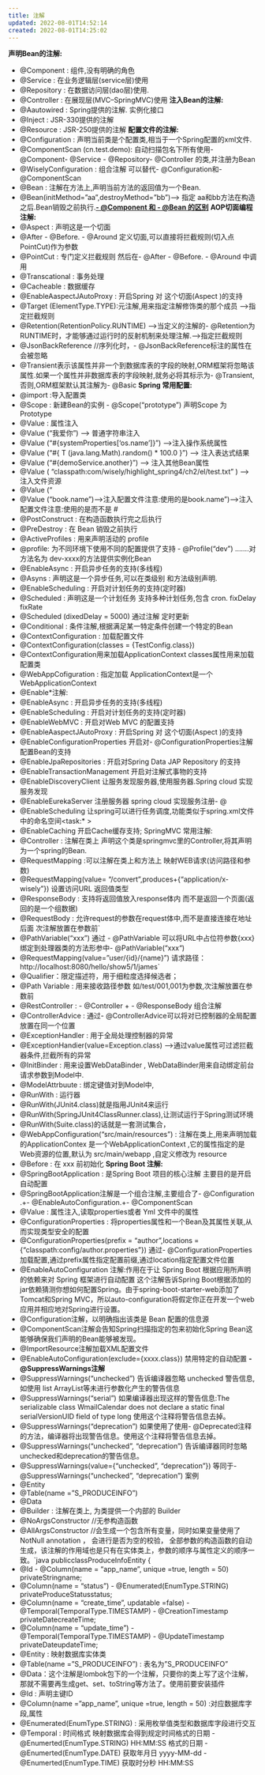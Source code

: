 ```yaml
---
title: 注解
updated: 2022-08-01T14:52:14
created: 2022-08-01T14:25:02
---
```


**声明Bean的注解:**
- @Component : 组件,没有明确的角色
- @Service : 在业务逻辑层(service层)使用
- @Repository : 在数据访问层(dao层)使用.
- @Controller : 在展现层(MVC–SpringMVC)使用
**注入Bean的注解:**
- @Aautowired : Spring提供的注解. 实例化接口
- @Inject : JSR-330提供的注解
- @Resource : JSR-250提供的注解
**配置文件的注解:**
- @Configuration : 声明当前类是个配置类,相当于一个Spring配置的xml文件.
- @ComponentScan (cn.test.demo): 自动扫描包名下所有使用- @Component- @Service - @Repository- @Controller 的类,并注册为Bean
- @WiselyConfiguration : 组合注解 可以替代- @Configuration和- @ComponentScan
- @Bean : 注解在方法上,声明当前方法的返回值为一个Bean.
- @Bean(initMethod=”aa”,destroyMethod=”bb”)–\> 指定 aa和bb方法在构造之后.Bean销毁之前执行.[**- @Component 和 - @Bean 的区别**](https://blog.csdn.net/qq_38534144/article/details/82414201)
**AOP切面编程注解:**
- @Aspect : 声明这是一个切面
- @After - @Before. - @Around 定义切面,可以直接将拦截规则(切入点 PointCut)作为参数
- @PointCut : 专门定义拦截规则 然后在- @After - @Before. - @Around 中调用
- @Transcational : 事务处理
- @Cacheable : 数据缓存
- @EnableAaspectJAutoProxy : 开启Spring 对 这个切面(Aspect )的支持
- @Target (ElementType.TYPE):元注解,用来指定注解修饰类的那个成员 –\>指定拦截规则
- @Retention(RetentionPolicy.RUNTIME) —\>当定义的注解的- @Retention为RUNTIME时，才能够通过运行时的反射机制来处理注解.–\>指定拦截规则
- @JsonBackReference //序列化时，- @JsonBackReference标注的属性在会被忽略
- @Transient表示该属性并非一个到数据库表的字段的映射,ORM框架将忽略该属性.如果一个属性并非数据库表的字段映射,就务必将其标示为- @Transient,否则,ORM框架默认其注解为- @Basic
**Spring 常用配置:**
- @import :导入配置类
- @Scope : 新建Bean的实例 - @Scope(“prototype”) 声明Scope 为 Prototype
- @Value : 属性注入
- @Value (“我爱你”) –\> 普通字符串注入
- @Value (“#{systemProperties\[‘os.name’\]}”) –\>注入操作系统属性
- @Value (“#{ T (java.lang.Math).random() \* 100.0 }”) –\> 注入表达式结果
- @Value (“#{demoService.another}”) –\> 注入其他Bean属性
- @Value ( “classpath:com/wisely/highlight_spring4/ch2/el/test.txt” ) –\> 注入文件资源
- @Value (“
- @Value (“book.name”)–\>注入配置文件注意:使用的是book.name”)–\>注入配置文件注意:使用的是而不是 \#
- @PostConstruct : 在构造函数执行完之后执行
- @PreDestroy : 在 Bean 销毁之前执行
- @ActiveProfiles : 用来声明活动的 profile
- @profile: 为不同环境下使用不同的配置提供了支持 - @Profile(“dev”) …….对方法名为 dev-xxxx的方法提供实例化Bean
- @EnableAsync : 开启异步任务的支持(多线程)
- @Asyns : 声明这是一个异步任务,可以在类级别 和方法级别声明.
- @EnableScheduling : 开启对计划任务的支持(定时器)
- @Scheduled : 声明这是一个计划任务 支持多种计划任务,包含 cron. fixDelay fixRate
- @Scheduled (dixedDelay = 5000) 通过注解 定时更新
- @Conditional : 条件注解,根据满足某一特定条件创建一个特定的Bean
- @ContextConfiguration : 加载配置文件
- @ContextConfiguration(classes = {TestConfig.class})
- @ContextConfiguration用来加载ApplicationContext classes属性用来加载配置类
- @WebAppCofiguration : 指定加载 ApplicationContext是一个WebApplicationContext
- @Enable\*注解:
- @EnableAsync : 开启异步任务的支持(多线程)
- @EnableScheduling : 开启对计划任务的支持(定时器)
- @EnableWebMVC : 开启对Web MVC 的配置支持
- @EnableAaspectJAutoProxy : 开启Spring 对 这个切面(Aspect )的支持
- @EnableConfigurationProperties 开启对- @ConfigurationProperties注解配置Bean的支持
- @EnableJpaRepositories : 开启对Spring Data JAP Repository 的支持
- @EnableTransactionManagement 开启对注解式事物的支持
- @EnableDiscoveryClient 让服务发现服务器,使用服务器.Spring cloud 实现服务发现
- @EnableEurekaServer 注册服务器 spring cloud 实现服务注册- @
- @EnableScheduling 让spring可以进行任务调度,功能类似于spring.xml文件中的命名空间\<task:\* \>
- @EnableCaching 开启Cache缓存支持; SpringMVC 常用注解:
- @Controller : 注解在类上 声明这个类是springmvc里的Controller,将其声明为一个spring的Bean.
- @RequestMapping :可以注解在类上和方法上 映射WEB请求(访问路径和参数)
- @RequestMapping(value= “/convert”,produces+{“application/x-wisely”}) 设置访问URL 返回值类型
- @ResponseBody : 支持将返回值放入response体内 而不是返回一个页面(返回的是一个组数据)
- @RequestBody : 允许request的参数在request体中,而不是直接连接在地址后面 次注解放置在参数前\`
- @PathVariable(“xxx”) 通过 - @PathVariable 可以将URL中占位符参数{xxx}绑定到处理器类的方法形参中- @PathVariable(“xxx“)
- @RequestMapping(value=”user/{id}/{name}”) 请求路径：http://localhost:8080/hello/show5/1/james\`
- @Qualifier：限定描述符，用于细粒度选择候选者；
- @Path Variable : 用来接收路径参数 如/test/001,001为参数,次注解放置在参数前
- @RestController : - @Controller + - @ResponseBody 组合注解
- @ControllerAdvice : 通过- @ControllerAdvice可以将对已控制器的全局配置放置在同一个位置
- @ExceptionHandler : 用于全局处理控制器的异常
- @ExceptionHandier(value=Exception.class) –\>通过value属性可过滤拦截器条件,拦截所有的异常
- @InitBinder : 用来设置WebDataBinder , WebDataBinder用来自动绑定前台请求参数到Model中.
- @ModelAttrbuute : 绑定键值对到Model中,
- @RunWith : 运行器
- @RunWith(JUnit4.class)就是指用JUnit4来运行
- @RunWith(SpringJUnit4ClassRunner.class),让测试运行于Spring测试环境
- @RunWith(Suite.class)的话就是一套测试集合，
- @WebAppConfiguration(“src/main/resources”) : 注解在类上,用来声明加载的ApplicationContex 是一个WebApplicationContext ,它的属性指定的是Web资源的位置,默认为 src/main/webapp ,自定义修改为 resource
- @Before : 在 xxx 前初始化
**Spring Boot 注解:**
- @SpringBootApplication : 是Spring Boot 项目的核心注解 主要目的是开启自动配置
- @SpringBootApplication注解是一个组合注解,主要组合了- @Configuration .+- @EnableAutoConfiguration.+- @ComponentScan
- @Value : 属性注入,读取properties或者 Yml 文件中的属性
- @ConfigurationProperties : 将properties属性和一个Bean及其属性关联,从而实现类型安全的配置
- @ConfigurationProperties(prefix = “author”,locations = {“classpath:config/author.properties”}) 通过- @ConfigurationProperties加载配置,通过prefix属性指定配置前缀,通过location指定配置文件位置
- @EnableAutoConfiguration 注解:作用在于让 Spring Boot 根据应用所声明的依赖来对 Spring 框架进行自动配置     这个注解告诉Spring Boot根据添加的jar依赖猜测你想如何配置Spring。由于spring-boot-starter-web添加了Tomcat和Spring MVC，所以auto-configuration将假定你正在开发一个web应用并相应地对Spring进行设置。
- @Configuration注解，以明确指出该类是 Bean 配置的信息源
- @ComponentScan注解会告知Spring扫描指定的包来初始化Spring Bean这能够确保我们声明的Bean能够被发现。
- @ImportResource注解加载XML配置文件
- @EnableAutoConfiguration(exclude={xxxx.class}) 禁用特定的自动配置
**- @SuppressWarnings注解**
- @SuppressWarnings(“unchecked”) 告诉编译器忽略 unchecked 警告信息,如使用 list ArrayList等未进行参数化产生的警告信息
- @SuppressWarnings(“serial”) 如果编译器出现这样的警告信息:The serializable class WmailCalendar does not declare a static final serialVersionUID field of type long  使用这个注释将警告信息去掉。
- @SuppressWarnings(“deprecation”) 如果使用了使用- @Deprecated注释的方法，编译器将出现警告信息。使用这个注释将警告信息去掉。
- @SuppressWarnings(“unchecked”, “deprecation”) 告诉编译器同时忽略unchecked和deprecation的警告信息。
- @SuppressWarnings(value={“unchecked”, “deprecation”}) 等同于- @SuppressWarnings(“unchecked”, “deprecation”) 案例
- @Entity
- @Table(name =”S_PRODUCEINFO”)
- @Data
- @Builder : 注解在类上, 为类提供一个内部的 Builder
- @NoArgsConstructor //无参构造函数
- @AllArgsConstructor //会生成一个包含所有变量，同时如果变量使用了NotNull annotation ， 会进行是否为空的校验， 全部参数的构造函数的自动生成，该注解的作用域也是只有在实体类上，参数的顺序与属性定义的顺序一致。\`java publicclassProduceInfoEntity {
- @Id - @Column(name = “app_name”, unique =true, length = 50) privateStringname;
- @Column(name = “status”) - @Enumerated(EnumType.STRING) privateProduceStatusstatus;
- @Column(name = “create_time”, updatable =false) - @Temporal(TemporalType.TIMESTAMP) - @CreationTimestamp privateDatecreateTime;
- @Column(name = “update_time”) - @Temporal(TemporalType.TIMESTAMP) - @UpdateTimestamp privateDateupdateTime;
- @Entity : 映射数据库实体类
- @Table(name =”S_PRODUCEINFO”) : 表名为”S_PRODUCEINFO”
- @Data：这个注解是lombok包下的一个注解，只要你的类上写了这个注解，那就不需要再生成get、set、toString等方法了。使用前要安装插件
- @Id : 声明主键ID
- @Column(name =”app_name”, unique =true, length = 50) :对应数据库字段,属性
- @Enumerated(EnumType.STRING) : 采用枚举值类型和数据库字段进行交互
- @Temporal : 时间格式 映射数据库会得到规定时间格式的日期    - @Enumerted(EnumType.STRING) HH:MM:SS 格式的日期   - @Enumerted(EnumType.DATE) 获取年月日 yyyy-MM-dd    - @Enumerted(EnumType.TIME) 获取时分秒 HH:MM:SS
